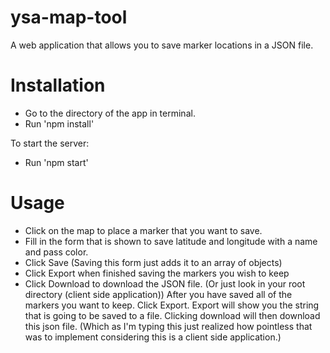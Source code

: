 # ysa-map-tool
A web application that allows you to save marker locations in a JSON file.


# Installation

- Go to the directory of the app in terminal.
- Run 'npm install'

To start the server:
- Run 'npm start'

# Usage

- Click on the map to place a marker that you want to save.
- Fill in the form that is shown to save latitude and longitude with a name and pass color.
- Click Save (Saving this form just adds it to an array of objects)
- Click Export when finished saving the markers you wish to keep
- Click Download to download the JSON file. (Or just look in your root directory (client side application))
After you have saved all of the markers you want to keep. Click Export.
Export will show you the string that is going to be saved to a file.
Clicking download will then download this json file. (Which as I'm typing this just realized how pointless that was to implement
considering this is a client side application.)
  
